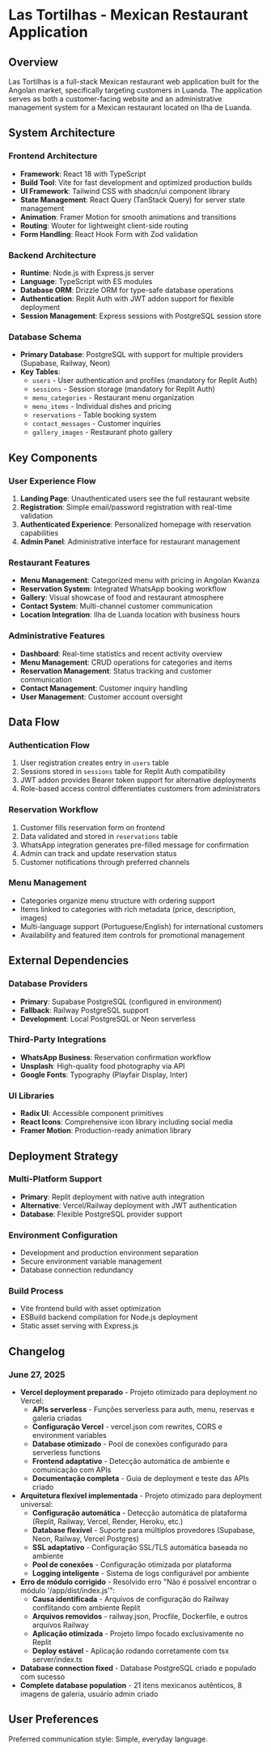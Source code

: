 # Las Tortilhas - Mexican Restaurant Application

## Overview

Las Tortilhas is a full-stack Mexican restaurant web application built for the Angolan market, specifically targeting customers in Luanda. The application serves as both a customer-facing website and an administrative management system for a Mexican restaurant located on Ilha de Luanda.

## System Architecture

### Frontend Architecture
- **Framework**: React 18 with TypeScript
- **Build Tool**: Vite for fast development and optimized production builds
- **UI Framework**: Tailwind CSS with shadcn/ui component library
- **State Management**: React Query (TanStack Query) for server state management
- **Animation**: Framer Motion for smooth animations and transitions
- **Routing**: Wouter for lightweight client-side routing
- **Form Handling**: React Hook Form with Zod validation

### Backend Architecture
- **Runtime**: Node.js with Express.js server
- **Language**: TypeScript with ES modules
- **Database ORM**: Drizzle ORM for type-safe database operations
- **Authentication**: Replit Auth with JWT addon support for flexible deployment
- **Session Management**: Express sessions with PostgreSQL session store

### Database Schema
- **Primary Database**: PostgreSQL with support for multiple providers (Supabase, Railway, Neon)
- **Key Tables**:
  - `users` - User authentication and profiles (mandatory for Replit Auth)
  - `sessions` - Session storage (mandatory for Replit Auth)
  - `menu_categories` - Restaurant menu organization
  - `menu_items` - Individual dishes and pricing
  - `reservations` - Table booking system
  - `contact_messages` - Customer inquiries
  - `gallery_images` - Restaurant photo gallery

## Key Components

### User Experience Flow
1. **Landing Page**: Unauthenticated users see the full restaurant website
2. **Registration**: Simple email/password registration with real-time validation
3. **Authenticated Experience**: Personalized homepage with reservation capabilities
4. **Admin Panel**: Administrative interface for restaurant management

### Restaurant Features
- **Menu Management**: Categorized menu with pricing in Angolan Kwanza
- **Reservation System**: Integrated WhatsApp booking workflow
- **Gallery**: Visual showcase of food and restaurant atmosphere
- **Contact System**: Multi-channel customer communication
- **Location Integration**: Ilha de Luanda location with business hours

### Administrative Features
- **Dashboard**: Real-time statistics and recent activity overview
- **Menu Management**: CRUD operations for categories and items
- **Reservation Management**: Status tracking and customer communication
- **Contact Management**: Customer inquiry handling
- **User Management**: Customer account oversight

## Data Flow

### Authentication Flow
1. User registration creates entry in `users` table
2. Sessions stored in `sessions` table for Replit Auth compatibility
3. JWT addon provides Bearer token support for alternative deployments
4. Role-based access control differentiates customers from administrators

### Reservation Workflow
1. Customer fills reservation form on frontend
2. Data validated and stored in `reservations` table
3. WhatsApp integration generates pre-filled message for confirmation
4. Admin can track and update reservation status
5. Customer notifications through preferred channels

### Menu Management
- Categories organize menu structure with ordering support
- Items linked to categories with rich metadata (price, description, images)
- Multi-language support (Portuguese/English) for international customers
- Availability and featured item controls for promotional management

## External Dependencies

### Database Providers
- **Primary**: Supabase PostgreSQL (configured in environment)
- **Fallback**: Railway PostgreSQL support
- **Development**: Local PostgreSQL or Neon serverless

### Third-Party Integrations
- **WhatsApp Business**: Reservation confirmation workflow
- **Unsplash**: High-quality food photography via API
- **Google Fonts**: Typography (Playfair Display, Inter)

### UI Libraries
- **Radix UI**: Accessible component primitives
- **React Icons**: Comprehensive icon library including social media
- **Framer Motion**: Production-ready animation library

## Deployment Strategy

### Multi-Platform Support
- **Primary**: Replit deployment with native auth integration
- **Alternative**: Vercel/Railway deployment with JWT authentication
- **Database**: Flexible PostgreSQL provider support

### Environment Configuration
- Development and production environment separation
- Secure environment variable management
- Database connection redundancy

### Build Process
- Vite frontend build with asset optimization
- ESBuild backend compilation for Node.js deployment
- Static asset serving with Express.js

## Changelog

### June 27, 2025
- **Vercel deployment preparado** - Projeto otimizado para deployment no Vercel:
  - **APIs serverless** - Funções serverless para auth, menu, reservas e galeria criadas
  - **Configuração Vercel** - vercel.json com rewrites, CORS e environment variables
  - **Database otimizado** - Pool de conexões configurado para serverless functions
  - **Frontend adaptativo** - Detecção automática de ambiente e comunicação com APIs
  - **Documentação completa** - Guia de deployment e teste das APIs criado
- **Arquitetura flexível implementada** - Projeto otimizado para deployment universal:
  - **Configuração automática** - Detecção automática de plataforma (Replit, Railway, Vercel, Render, Heroku, etc.)
  - **Database flexível** - Suporte para múltiplos provedores (Supabase, Neon, Railway, Vercel Postgres)
  - **SSL adaptativo** - Configuração SSL/TLS automática baseada no ambiente
  - **Pool de conexões** - Configuração otimizada por plataforma
  - **Logging inteligente** - Sistema de logs configurável por ambiente
- **Erro de módulo corrigido** - Resolvido erro "Não é possível encontrar o módulo '/app/dist/index.js'":
  - **Causa identificada** - Arquivos de configuração do Railway conflitando com ambiente Replit
  - **Arquivos removidos** - railway.json, Procfile, Dockerfile, e outros arquivos Railway
  - **Aplicação otimizada** - Projeto limpo focado exclusivamente no Replit
  - **Deploy estável** - Aplicação rodando corretamente com tsx server/index.ts
- **Database connection fixed** - Database PostgreSQL criado e populado com sucesso
- **Complete database population** - 21 itens mexicanos autênticos, 8 imagens de galeria, usuário admin criado

## User Preferences

Preferred communication style: Simple, everyday language.